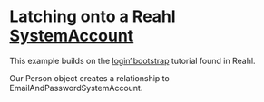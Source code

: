 Latching onto a Reahl [SystemAccount](https://www.reahl.org/docs/6.1/domain/systemaccountmodel.d.html#module-reahl.domain.systemaccountmodel)
=====================================


This example builds on the [login1bootstrap](https://www.reahl.org/docs/6.1/tutorial/loggingin.d.html) tutorial found in Reahl.

Our Person object creates a relationship to EmailAndPasswordSystemAccount.


